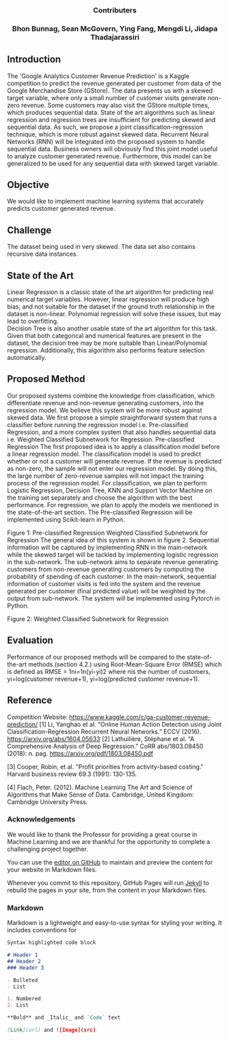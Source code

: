 ### <p style="text-align: center;"> Contributers </p>
### <p style="text-align: center;"> Bhon Bunnag, Sean McGovern, Ying Fang, Mengdi Li, Jidapa Thadajarassiri </p>
 
## Introduction

The 'Google Analytics Customer Revenue Prediction'  is a Kaggle competition to predict the revenue generated per customer from data of the Google Merchandise Store (GStore). The data presents us with a skewed target variable, where only a small number of customer visits generate non-zero revenue. Some customers may also visit the GStore multiple times, which produces sequential data. State of the art algorithms such as linear regression and regression trees are insufficient for predicting skewed and sequential data. As such, we propose a joint classification-regression technique, which is more robust against skewed data. Recurrent Neural Networks (RNN) will be integrated into the proposed system to handle sequential data.
Business owners will obviously find this joint model useful to analyze customer generated revenue. Furthermore, this model can be generalized to be used for any sequential data with skewed target variable. 







## Objective

We would like to implement machine learning systems that accurately predicts customer generated revenue. 


## Challenge

The dataset being used in very skewed. The data set also contains recursive data instances. 

## State of the Art

Linear Regression is a classic state of the art algorithm for predicting real numerical target variables. However, linear regression will produce high bias, and not suitable for the dataset if the ground truth relationship in the dataset is non-linear. Polynomial  regression will solve these  issues, but may lead to overfitting.  
	Decision Tree is also another usable state of the art algorithm for this task. Given that both categorical and numerical features are present in the dataset, the decision tree may be more suitable than Linear/Polynomial regression. Additionally, this algorithm also performs feature selection automatically. 


## Proposed Method

Our proposed systems combine the knowledge from classification, which differentiate revenue and non-revenue generating customers, into the regression model. We believe this system will be more robust against skewed data. We first propose a simple straightforward system that runs a classifier before running the regression model i.e. Pre-classified Regression, and a more complex system that also handles sequential data i.e. Weighted Classified Subnetwork for Regression.
Pre-classified Regression
The first proposed idea is to apply a classification model before a linear regression model. The classification model is used to predict whether or not a customer will generate revenue. If the revenue is predicted as non-zero, the sample will not enter our regression model. By doing this, the large number of zero-revenue samples will not impact the training process of the regression model. For classification, we plan to perform Logistic Regression, Decision Tree, KNN and Support Vector Machine on the training set separately and choose the algorithm with the best performance. For regression, we plan to apply the models we mentioned in the state-of-the-art section. The Pre-classified Regression will be implemented using Scikit-learn in Python.

Figure 1: Pre-classified Regression
Weighted Classified Subnetwork for Regression 
The general idea of this system is shown in figure 2. Sequential information will be captured by implementing RNN in the main-network while the skewed target will be tackled by implementing logistic regression in the sub-network. The sub-network aims to separate revenue generating customers from non-revenue generating customers by computing the probability of spending of each customer. In the main-network, sequential information of customer visits is fed into the system and the revenue generated per customer (final predicted value) will be weighted by the output from sub-network. The system will be implemented using Pytorch in Python.

Figure 2: Weighted Classified Subnetwork for Regression



## Evaluation


Performance of our proposed methods will be compared to the state-of-the-art methods (section 4.2.) using Root-Mean-Square Error (RMSE) which is defined as
RMSE = 1ni=1n(yi-yi)2
where 	nis the number of customers, 
yi=log(customer revenue+1),
yi=log(predicted customer revenue+1).



## Reference

Competition Website: https://www.kaggle.com/c/ga-customer-revenue-prediction/ 
[1] Li, Yanghao et al. “Online Human Action Detection using Joint Classification-Regression Recurrent Neural Networks.” ECCV (2016). https://arxiv.org/abs/1604.05633
[2] Lathuilière, Stéphane et al. “A Comprehensive Analysis of Deep Regression.” CoRR abs/1803.08450 (2018): n. pag. https://arxiv.org/pdf/1803.08450.pdf 

[3] Cooper, Robin, et al. "Profit priorities from activity-based costing." Harvard business review 69.3 (1991): 130-135.

[4] Flach, Peter. (2012). Machine Learning The Art and Science of Algorithms that Make Sense of Data. Cambridge, United Kingdom: Cambridge University Press. 





### Acknowledgements
We would like to thank the Professor for providing a great course in Machine Learning and we are thankful for the opportunity to complete a challenging project together. 



You can use the [editor on GitHub](https://github.com/seanmcgovern21/ML_CS539/edit/master/README.md) to maintain and preview the content for your website in Markdown files.

Whenever you commit to this repository, GitHub Pages will run [Jekyll](https://jekyllrb.com/) to rebuild the pages in your site, from the content in your Markdown files.

### Markdown

Markdown is a lightweight and easy-to-use syntax for styling your writing. It includes conventions for

```markdown
Syntax highlighted code block

# Header 1
## Header 2
### Header 3

- Bulleted
- List

1. Numbered
2. List

**Bold** and _Italic_ and `Code` text

[Link](url) and ![Image](src)
```

